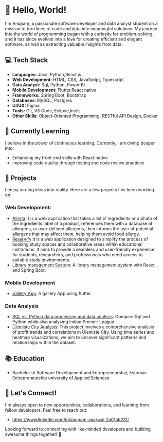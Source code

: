# 👋 Hello, World! 

I'm Anupam, a passionate software developer and data analyst student on a mission to turn lines of code and data into meaningful solutions. My journey into the world of programming began with a curiosity for problem-solving, and it has since evolved into a love for creating efficient and elegant software, as well as extracting valuable insights from data.

## 💻 Tech Stack

- **Languages:** Java, Python,React.js
- **Web Development:** HTML, CSS, JavaScript, Typescript
- **Data Analyst:** Sql, Python, Power BI
- **Mobile Development:** Flutter,React native
- **Frameworks:** Spring Boot, Bootstrap
- **Databases:** MySQL, Postgres
- **UI/UX:** Figma
- **Tools:** Git, VS Code, Eclipse,Intellj
- **Other Skills:** Object-Oriented Programming, RESTful API Design, Docker

## 🌱 Currently Learning

I believe in the power of continuous learning. Currently, I am diving deeper into:

- Enhancing my front-end skills with React native
- Improving code quality through testing and code review practices

## 🚀 Projects

I enjoy turning ideas into reality. Here are a few projects I've been working on:

### Web Development:

- [Allerta]( https://github.com/Allerta-allergen/Allerta) It is a web application that takes a list of ingredients or a photo of the ingredients label of a product, references them with a database of allergens, or user-defined allergens, then informs the user of potential allergens that may affect them, helping them avoid food allergy.
- [Reservify](https://github.com/Anupam-1068/reservify-project) It is a web application designed to simplify the process of booking study spaces and collaborative areas within educational institutions. It aims to provide a seamless and user-friendly experience for students, researchers, and professionals who need access to suitable study environments.
- [Library management System](https://github.com/Anupam-1068/library-management-system): A library management system with React and Spring Boot.

### Mobile Development
- [Gallery App](https://github.com/Anupam-1068/photo-gallery-02.git): A gallery App using flutter.

### Data Analysis
- [SQL vs. Python data processing and data analysis](https://github.com/Anupam-1068/Indian-Premium-League): Compare Sql and Python while also analysing Indian Premeir League
- [Ülemiste City Analysis](https://github.com/Anupam-1068/Indian-Premium-League): This project involves a comprehensive analysis of profit trends and correlations in Ülemiste City. Using time series and heatmap visualizations, we aim to uncover significant patterns and relationships within the dataset.

## 📚 Education

- Bachelor of Software Development and Entrepreneurship, Estonian Entrepreneurship university of Applied Sciences

## 🤝 Let's Connect!

I'm always open to new opportunities, collaborations, and learning from fellow developers. Feel free to reach out:

- https://www.linkedin.com/in/anupam-agarwal-2a01ab231/

Looking forward to connecting with like-minded developers and building awesome things together! 🚀
